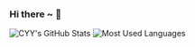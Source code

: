 ### Hi there ~ 👋

![CYY's GitHub Stats](https://github-readme-stats.vercel.app/api?username=chenxsc&show_icons=true&hide_border=true&theme=material-palenight&bg_color=DEG,89253e,3a6186&title_color=d2a7ee&text_color=e5e5e5)
![Most Used Languages](https://github-readme-stats.vercel.app/api/top-langs/?username=chenxsc&layout=compact&hide_border=true&card_width=296&bg_color=DEG,3a6186,89253e&title_color=d2a7ee&text_color=e5e5e5)
<!--
![Most Used Languages](https://github-readme-stats.vercel.app/api/top-langs/?username=chenxsc&layout=compact&hide_border=true&card_width=296&bg_color=DEG,181e5f,bb28d4&title_color=d2a7ee&text_color=e5e5e5)
-->

<!--
**chenxsc/chenxsc** is a ✨ _special_ ✨ repository because its `README.md` (this file) appears on your GitHub profile.

Here are some ideas to get you started:

- 🔭 I’m currently working on ...
- 🌱 I’m currently learning ...
- 👯 I’m looking to collaborate on ...
- 🤔 I’m looking for help with ...
- 💬 Ask me about ...
- 📫 How to reach me: ...
- 😄 Pronouns: ...
- ⚡ Fun fact: ...
-->
